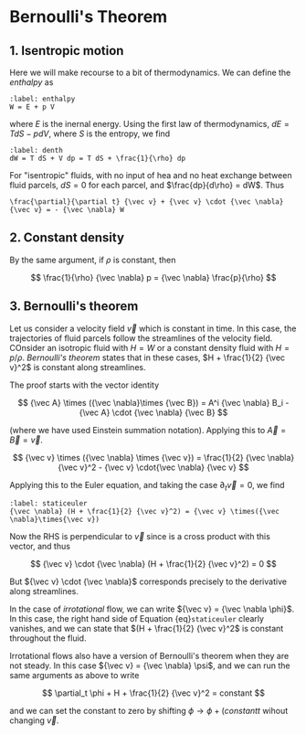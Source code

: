 # Bernoulli's Theorem

## 1. Isentropic motion

Here we will make recourse to a bit of thermodynamics. We can define
the *enthalpy* as
```{math}
:label: enthalpy
W = E + p V
```
where $E$ is the inernal energy. Using the first law of thermodynamics,
$dE = T dS - p d V$, where $S$ is the entropy, we find
```{math}
:label: denth
dW = T dS + V dp = T dS + \frac{1}{\rho} dp
```
For "isentropic" fluids, with no input of hea and no heat exchange between
fluid parcels, $dS = 0$ for each parcel, and $\frac{dp}{d\rho} = dW$. Thus
```{math}
\frac{\partial}{\partial t} {\vec v} + {\vec v} \cdot {\vec \nabla}
{\vec v} = - {\vec \nabla} W
```

## 2. Constant density

By the same argument, if $\rho$ is constant, then 

$$
	\frac{1}{\rho} {\vec \nabla} p = {\vec \nabla} \frac{p}{\rho}
$$


## 3. Bernoulli's theorem

Let us consider a velocity field ${\vec v}$ which is constant in time.
In this case, the trajectories of fluid parcels follow the streamlines
of the velocity field. COnsider an isotropic fluid with $H = W$ or a constant
density fluid with $H = p/\rho$. *Bernoulli's theorem* states that
in these cases, $H + \frac{1}{2} {\vec v}^2$ is constant along streamlines.

The proof starts with the vector identity

$$
	{\vec A} \times ({\vec \nabla}\times {\vec B}) = 
	A^i {\vec \nabla} B_i - {\vec A} \cdot {\vec \nabla} {\vec B}
$$

(where we have used Einstein summation notation). Applying this to 
${\vec A} = {\vec B} = {\vec v}$. 

$$
	{\vec v} \times ({\vec \nabla} \times {\vec v}) = 
	\frac{1}{2} {\vec \nabla} {\vec v}^2 - {\vec v} \cdot{\vec \nabla}
	{\vec v}
$$

Applying this to the Euler equation, and taking the case 
$\partial_t {\vec v} = 0$, we find
```{math}
:label: staticeuler
{\vec \nabla} (H + \frac{1}{2} {\vec v}^2) = {\vec v} \times({\vec \nabla}\times{\vec v})
```

Now the RHS is perpendicular to ${\vec v}$ since is a cross product with this
vector, and thus

$$
	{\vec v} \cdot {\vec \nabla}  (H + \frac{1}{2} {\vec v}^2) = 0
$$

But ${\vec v} \cdot {\vec \nabla}$ corresponds precisely to the derivative
along streamlines.

In the case of *irrotational* flow, we can write ${\vec v} = {\vec \nabla \phi}$. In this case,
the right hand side of Equation {eq}`staticeuler` clearly vanishes, and we can state that 
$(H + \frac{1}{2} {\vec v}^2$ is constant throughout the fluid.

Irrotational flows also have a version of Bernoulli's theorem when they are not steady.
In this case ${\vec v} = {\vec \nabla} \psi$, and we can run the same arguments as above to
write

$$
	\partial_t \phi + H +  \frac{1}{2} {\vec v}^2 = constant
$$

and we can set the constant to zero by shifting $\phi \to \phi + (constant t$ wihout changing ${\vec v}$.
